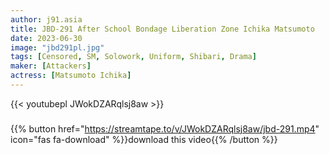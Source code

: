 ```yaml
---
author: j91.asia
title: JBD-291 After School Bondage Liberation Zone Ichika Matsumoto
date: 2023-06-30
image: "jbd291pl.jpg"
tags: [Censored, SM, Solowork, Uniform, Shibari, Drama]
maker: [Attackers]
actress: [Matsumoto Ichika]
---
```



{{< youtubepl JWokDZARqlsj8aw >}}
###

{{% button href="https://streamtape.to/v/JWokDZARqlsj8aw/jbd-291.mp4" icon="fas fa-download" %}}download this video{{% /button %}}

